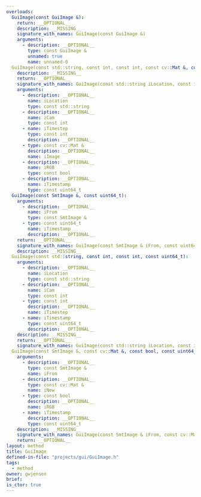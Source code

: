 ```yaml
---
overloads:
  GuiImage(const GuiImage &):
    return: __OPTIONAL__
    description: __MISSING__
    signature_with_names: GuiImage(const GuiImage &)
    arguments:
      - description: __OPTIONAL__
        type: const GuiImage &
        unnamed: true
        name: unnamed-0
  GuiImage(const std::string, const int, const int, const cv::Mat &, const bool, const uint64_t):
    description: __MISSING__
    return: __OPTIONAL__
    signature_with_names: GuiImage(const std::string iLocation, const int iCam, const int iTimestep, const cv::Mat & iImage, const bool iRGB, const uint64_t iTimestamp)
    arguments:
      - description: __OPTIONAL__
        name: iLocation
        type: const std::string
      - description: __OPTIONAL__
        name: iCam
        type: const int
      - name: iTimestep
        type: const int
        description: __OPTIONAL__
      - type: const cv::Mat &
        description: __OPTIONAL__
        name: iImage
      - description: __OPTIONAL__
        name: iRGB
        type: const bool
      - description: __OPTIONAL__
        name: iTimestamp
        type: const uint64_t
  GuiImage(const SmtImage &, const uint64_t):
    arguments:
      - description: __OPTIONAL__
        name: iFrom
        type: const SmtImage &
      - type: const uint64_t
        name: iTimestamp
        description: __OPTIONAL__
    return: __OPTIONAL__
    signature_with_names: GuiImage(const SmtImage & iFrom, const uint64_t iTimestamp)
    description: __MISSING__
  GuiImage(const std::string, const int, const int, const uint64_t):
    arguments:
      - description: __OPTIONAL__
        name: iLocation
        type: const std::string
      - description: __OPTIONAL__
        name: iCam
        type: const int
      - type: const int
        description: __OPTIONAL__
        name: iTimestep
      - name: iTimestamp
        type: const uint64_t
        description: __OPTIONAL__
    description: __MISSING__
    return: __OPTIONAL__
    signature_with_names: GuiImage(const std::string iLocation, const int iCam, const int iTimestep, const uint64_t iTimestamp)
  GuiImage(const SmtImage &, const cv::Mat &, const bool, const uint64_t):
    arguments:
      - description: __OPTIONAL__
        type: const SmtImage &
        name: iFrom
      - description: __OPTIONAL__
        type: const cv::Mat &
        name: iNew
      - type: const bool
        description: __OPTIONAL__
        name: iRGB
      - name: iTimestamp
        description: __OPTIONAL__
        type: const uint64_t
    description: __MISSING__
    signature_with_names: GuiImage(const SmtImage & iFrom, const cv::Mat & iNew, const bool iRGB, const uint64_t iTimestamp)
    return: __OPTIONAL__
layout: method
title: GuiImage
defined-in-file: "projects/gui/GuiImage.h"
tags:
  - method
owner: gwjensen
brief:
is_ctor: true
---
```

